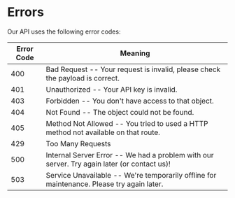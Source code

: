 # Errors

<!-- <aside class="notice">
This error section is stored in a separate file in <code>includes/_errors.md</code>. Slate allows you to optionally separate out your docs into many files...just save them to the <code>includes</code> folder and add them to the top of your <code>index.md</code>'s frontmatter. Files are included in the order listed.
</aside> -->

Our API uses the following error codes:

| Error Code | Meaning                                                                                     |
| ---------- | ------------------------------------------------------------------------------------------- |
| 400        | Bad Request -- Your request is invalid, please check the payload is correct.                |
| 401        | Unauthorized -- Your API key is invalid.                                                    |
| 403        | Forbidden -- You don't have access to that object.                                          |
| 404        | Not Found -- The object could not be found.                                                 |
| 405        | Method Not Allowed -- You tried to used a HTTP method not available on that route.          |
| 429        | Too Many Requests                                                                           |
| 500        | Internal Server Error -- We had a problem with our server. Try again later (or contact us)! |
| 503        | Service Unavailable -- We're temporarily offline for maintenance. Please try again later.   |
